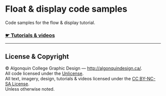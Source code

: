 # Float & display code samples

Code samples for the flow & display tutorial.

### [☛ Tutorials & videos](http://learn-the-web.algonquindesign.ca/topics/flow-display/)

---

## License & Copyright

© Algonquin College Graphic Design — <http://algonquindesign.ca/>.<br>
All code licensed under the [Unlicense](UNLICENSE).<br>
All text, imagery, design, tutorials & videos licensed under the [CC BY-NC-SA License](http://creativecommons.org/licenses/by-nc-sa/4.0/).<br>
Unless otherwise noted.
